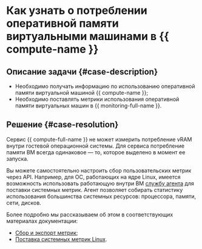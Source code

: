 # Как узнать о потреблении оперативной памяти виртуальными машинами в {{ compute-name }}


## Описание задачи {#case-description}

* Необходимо получать информацию по использованию оперативной памяти виртуальной машиной {{ compute-name }};
* Необходимо поставлять метрики использования оперативной памяти виртуальных машин в {{ monitoring-full-name }}.

## Решение {#case-resolution}

Сервис {{ compute-full-name }} не может измерить потребление vRAM внутри гостевой операционной системы. Для сервиса потребление памяти ВМ всегда одинаковое — то, которое выделено в момент ее запуска.

Вы можете самостоятельно настроить сбор пользовательских метрик через API. Например, для ОС, работающих на ядре Linux, имеется возможность использовать работающую внутри ВМ [службу агента](../../../monitoring/concepts/data-collection/unified-agent/index.md) для поставки системных метрик. Агент позволяет собирать статистику использования большинства системных ресурсов: процессора, памяти, сети, дисков.

Более подробно мы рассказываем об этом в соответствующих материалах документации:

* [Сбор и экспорт метрик](../../../monitoring/qa/metrics-export.md);
* [Поставка системных метрик Linux](../../../monitoring/operations/unified-agent/linux_metrics.md).